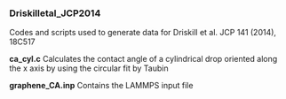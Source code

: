### Driskilletal_JCP2014
Codes and scripts used to generate data for Driskill et al. JCP 141 (2014), 18C517


**ca_cyl.c**
Calculates the contact angle of a cylindrical drop oriented along the x axis by using the circular fit by Taubin

**graphene_CA.inp**
Contains the LAMMPS input file
